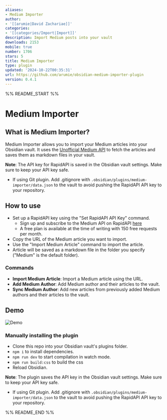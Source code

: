 ```yaml
---
aliases:
- Medium Importer
author:
- '[[arumie|David Zachariae]]'
categories:
- '[[categories/Import|Import]]'
description: Import Medium posts into your vault
downloads: 2153
mobile: true
number: 1706
stars: 5
title: Medium Importer
type: plugin
updated: '2024-10-22T00:35:31'
url: https://github.com/arumie/obsidian-medium-importer-plugin
version: 0.4.1
---
```


%% README_START %%

# Medium Importer

## What is Medium Importer?

Medium Importer allows you to import your Medium articles into your Obsidian vault. It uses the [Unofficial Medium API](https://mediumapi.com/) to fetch the articles and saves them as markdown files in your vault.

**Note**: The API key for RapidAPI is saved in the Obsidian vault settings. Make sure to keep your API key safe. 
- If using Git plugin. Add .gitignore with `.obsidian/plugins/medium-importer/data.json` to the vault to avoid pushing the RapidAPI API key to your repository.

## How to use

- Set up a RapidAPI key using the "Set RapidAPI API Key" command.
    - Sign up and subscribe to the Medium API on RapidAPI [here](https://rapidapi.com/nishujain199719-vgIfuFHZxVZ/api/medium2)
    - A free plan is available at the time of writing with 150 free requests per month.
- Copy the URL of the Medium article you want to import.
- Use the "Import Medium Article" command to import the article.
- Article will be saved as a markdown file in the folder you specify ("Medium" is the default folder).

### Commands

- **Import Medium Article**: Import a Medium article using the URL.
- **Add Medium Author**: Add Medium author and their articles to the vault.
- **Sync Medium Author**: Add new articles from previously added Medium authors and their articles to the vault.

## Demo

![Demo](https://raw.githubusercontent.com/arumie/obsidian-medium-importer-plugin/HEAD/assets/demo.gif)

### Manually installing the plugin

- Clone this repo into your Obsidian vault's plugins folder.
- `npm i` to install dependencies.
- `npm run dev` to start compilation in watch mode.
- `npm run build:css` to build the css
- Reload Obsidian.

**Note**: The plugin saves the API key in the Obsidian vault settings. Make sure to keep your API key safe. 
- If using Git plugin. Add .gitignore with `.obsidian/plugins/medium-importer/data.json` to the vault to avoid pushing the RapidAPI API key to your repository.

%% README_END %%